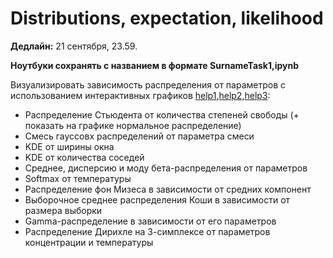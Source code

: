 # Distributions, expectation, likelihood
**Дедлайн:** 21 сентября, 23.59.

**Ноутбуки сохранять с названием в формате SurnameTask1,ipynb**

Визуализировать зависимость распределения от параметров с использованием интерактивных графиков [help1](https://matplotlib.org/stable/users/interactive.html),[help2](https://stackoverflow.com/questions/44329068/jupyter-notebook-interactive-plot-with-widgets),[help3](https://towardsdatascience.com/matplotlib-animations-in-jupyter-notebook-4422e4f0e389):
* Распределение Стьюдента от количества степеней свободы (+ показать на графике нормальное распределение)
* Смесь гауссовх распределений от параметра смеси
* KDE от ширины окна 
* KDE от количества соседей
* Среднее, дисперсию и моду бета-распределения от параметров
* Softmax от температуры
* Распределение фон Мизеса в зависимости от средних компонент
* Выборочное среднее распределения Коши в зависимости от размера выборки
* Gamma-распределение в зависимости от его параметров
* Распределение Дирихле на 3-симплексе от параметров концентрации и температуры 


